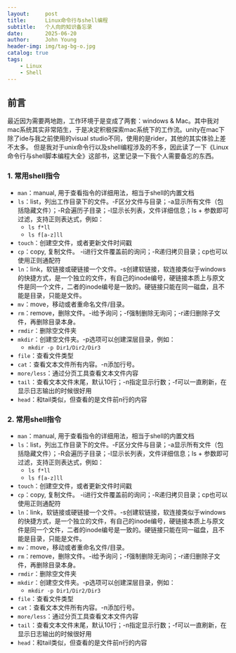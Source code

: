 ```yaml
---
layout:     post
title:      Linux命令行与shell编程
subtitle:   个人向的知识备忘录
date:       2025-06-20
author:     John Young
header-img: img/tag-bg-o.jpg
catalog: true
tags:
    - Linux
    - Shell
---
```


## 前言

最近因为需要两地跑，工作环境于是变成了两套：windows & Mac。其中我对mac系统其实非常陌生，于是决定积极探索mac系统下的工作流。unity在mac下除了ide与我之前使用的visual studio不同，使用的是rider，其他的其实体验上差不太多。
但是我对于unix命令行以及shell编程涉及的不多，因此读了一下《Linux命令行与shell脚本编程大全》这部书，这里记录一下我个人需要备忘的东西。

### 1. 常用shell指令

- ```man```：manual, 用于查看指令的详细用法，相当于shell的内置文档
- ```ls```：list，列出工作目录下的文件。-F区分文件与目录；-a显示所有文件（包括隐藏文件）；-R会遍历子目录；-l显示长列表，文件详细信息；ls + 参数即可过滤，支持正则表达式，例如：
  * ```ls f*ll```
  * ```ls f[a-z]ll```
- ```touch```：创建空文件，或者更新文件时间戳
- ```cp```：copy, 复制文件。 -i进行文件覆盖前的询问；-R递归拷贝目录；cp也可以使用正则通配符
- ```ln```：link，软链接或硬链接一个文件。-s创建软链接，软连接类似于windows的快捷方式，是一个独立的文件，有自己的inode编号，硬链接本质上与原文件是同一个文件，二者的inode编号是一致的。硬链接只能在同一磁盘，且不能是目录，只能是文件。
- ```mv```：move，移动或者重命名文件/目录。
- ```rm```：remove，删除文件。-i给予询问；-f强制删除无询问；-r递归删除子文件，再删除目录本身。
- ```rmdir```：删除空文件夹
- ```mkdir```：创建空文件夹。-p选项可以创建深层目录，例如：
  * ```mkdir -p Dir1/Dir2/Dir3```
- ```file```：查看文件类型
- ```cat```：查看文本文件所有内容。-n添加行号。
- ```more/less```：通过分页工具查看文本文件内容
- ```tail```：查看文本文件末尾，默认10行；-n指定显示行数；-f可以一直刷新，在显示日志输出的时候很好用
- ```head```：和tail类似，但查看的是文件前n行的内容

### 2. 常用shell指令

- ```man```：manual, 用于查看指令的详细用法，相当于shell的内置文档
- ```ls```：list，列出工作目录下的文件。-F区分文件与目录；-a显示所有文件（包括隐藏文件）；-R会遍历子目录；-l显示长列表，文件详细信息；ls + 参数即可过滤，支持正则表达式，例如：
  * ```ls f*ll```
  * ```ls f[a-z]ll```
- ```touch```：创建空文件，或者更新文件时间戳
- ```cp```：copy, 复制文件。 -i进行文件覆盖前的询问；-R递归拷贝目录；cp也可以使用正则通配符
- ```ln```：link，软链接或硬链接一个文件。-s创建软链接，软连接类似于windows的快捷方式，是一个独立的文件，有自己的inode编号，硬链接本质上与原文件是同一个文件，二者的inode编号是一致的。硬链接只能在同一磁盘，且不能是目录，只能是文件。
- ```mv```：move，移动或者重命名文件/目录。
- ```rm```：remove，删除文件。-i给予询问；-f强制删除无询问；-r递归删除子文件，再删除目录本身。
- ```rmdir```：删除空文件夹
- ```mkdir```：创建空文件夹。-p选项可以创建深层目录，例如：
  * ```mkdir -p Dir1/Dir2/Dir3```
- ```file```：查看文件类型
- ```cat```：查看文本文件所有内容。-n添加行号。
- ```more/less```：通过分页工具查看文本文件内容
- ```tail```：查看文本文件末尾，默认10行；-n指定显示行数；-f可以一直刷新，在显示日志输出的时候很好用
- ```head```：和tail类似，但查看的是文件前n行的内容